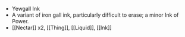 - Yewgall Ink
- A variant of iron gall ink, particularly difficult to erase; a minor Ink of Power.
- [[Nectar]] x2, [[Thing]], [[Liquid]], [[Ink]]